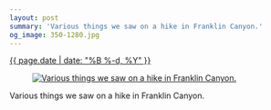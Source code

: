 ```yaml
---
layout: post
summary: 'Various things we saw on a hike in Franklin Canyon.'
og_image: 350-1280.jpg
---
```


<div class="post">
 <time>
  <a href="/350">
   {{ page.date | date: "%B %-d, %Y" }}
  </a>
 </time>
 <a href="/350">
  <figure data-taken="7/24/2014">
   <img alt="Various things we saw on a hike in Franklin Canyon." sizes="(min-width: 700px) 50vw, calc(100vw - 2rem)" src="{{ site.assets_url }}/350-640.jpg" srcset="{{ site.assets_url }}/350-1280.jpg 1280w, {{ site.assets_url }}/350-960.jpg 960w, {{ site.assets_url }}/350-640.jpg 640w, {{ site.assets_url }}/350-320.jpg 320w"/>
  </figure>
 </a>
 <span>
  Various things we saw on a hike in Franklin Canyon.
 </span>
</div>
